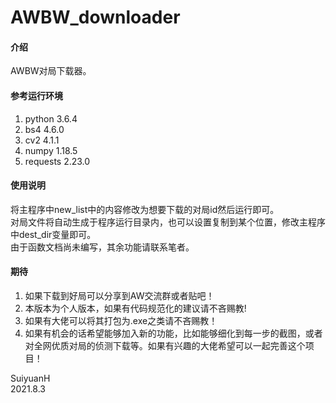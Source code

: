 # AWBW_downloader

#### 介绍
AWBW对局下载器。

#### 参考运行环境
1.  python 3.6.4
2.  bs4 4.6.0
3.  cv2 4.1.1
4.  numpy 1.18.5
5.  requests 2.23.0

#### 使用说明
将主程序中new_list中的内容修改为想要下载的对局id然后运行即可。     
对局文件将自动生成于程序运行目录内，也可以设置复制到某个位置，修改主程序中dest_dir变量即可。   
由于函数文档尚未编写，其余功能请联系笔者。

#### 期待
1. 如果下载到好局可以分享到AW交流群或者贴吧！  
2. 本版本为个人版本，如果有代码规范化的建议请不吝赐教!  
2. 如果有大佬可以将其打包为.exe之类请不吝赐教！  
3. 如果有机会的话希望能够加入新的功能，比如能够细化到每一步的截图，或者对全网优质对局的侦测下载等。如果有兴趣的大佬希望可以一起完善这个项目！  

SuiyuanH    
2021.8.3
